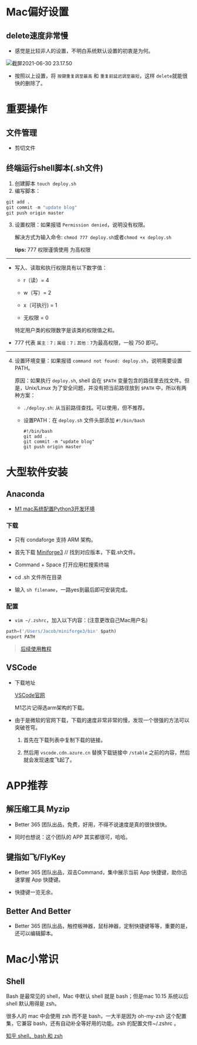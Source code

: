 # Mac偏好设置

## delete速度非常慢

- 感觉是比较非人的设置，不明白系统默认设置的初衷是为何。

![截屏2021-06-30 23.17.50](https://i.loli.net/2021/06/30/ClEyRxsc7T3bHBg.png)

- 按照以上设置，将 `按键重复调至最高` 和 `重复前延迟调至最短`，这样 `delete`就能很快的删除了。

# 重要操作

## 文件管理

- 剪切文件

## 终端运行shell脚本(.sh文件)

1. 创建脚本 `touch deploy.sh`
2. 编写脚本：
```d 
git add .
git commit -m "update blog"
git push origin master
```

3. 设置权限：如果报错 `Permission denied`，说明没有权限。

   解决方式为输入命令: `chmod 777 deploy.sh`或者`chmod +x deploy.sh`
   
   __tips:__ 777 权限谨慎使用 为高权限

---

- 写入、读取和执行权限具有以下数字值：
  - r（读）= 4
  
  - w（写）= 2
  
  - x（可执行) = 1
  
  - 无权限 = 0
  
  特定用户类的权限数字是该类的权限值之和。
  
- 777 代表 `属主：7；属组：7；其他：7`为最高权限，一般 750 即可。

---

4. 设置环境变量：如果报错 `command not found: deploy.sh`，说明需要设置 PATH。

   原因：如果执行 `deploy.sh`, shell 会在 `$PATH` 变量包含的路径里去找文件。但是，Unix/Linux 为了安全问题，并没有把当前路径放到 `$PATH` 中，所以有两种方案：

   - `./deploy.sh`: 从当前路径查找。可以使用，但不推荐。

   - 设置PATH：在  `deploy.sh` 文件头部添加 `#!/bin/bash`

     ```
     #!/bin/bash
     git add .
     git commit -m "update blog"
     git push origin master
     ```

# 大型软件安装

## Anaconda

- [M1 mac系统配置Python3开发环境](https://v3u.cn/a_id_189)

### 下载

- 只有 condaforge 支持 ARM 架构。

- 首先下载 [Miniforge3](https://github.com/conda-forge/miniforge/#download)  // 找到对应版本，下载.sh文件。

- Command + Space 打开应用栏搜索终端

- cd .sh 文件所在目录

- 输入 `sh filename`，一路yes到最后即可安装完成。

### 配置

- `vim ~/.zshrc`，加入以下内容：(注意更改自己Mac用户名)

```python
path=('/Users/Jacob/miniforge3/bin' $path)
export PATH
```

> [后续使用教程](https://github.com/Jacob-xyb/Awesome_Jx/blob/master/src/about%20code/MacOS/Miniforge.md)

## VSCode

- 下载地址

  [VSCode官网](https://code.visualstudio.com)

  M1芯片记得选arm架构的下载。

- 由于是微软的官网下载，下载的速度非常非常的慢，发现一个很强的方法可以突破苍穹。

  1. 首先在下载列表中复制下载的链接。

  2. 然后用 `vscode.cdn.azure.cn` 替换下载链接中 `/stable` 之前的内容，然后就会发现速度飞起了。

# APP推荐

## 解压缩工具 Myzip

- Better 365 团队出品，免费，好用，不得不说速度是真的很快很快。

- 同时也想说：这个团队的 APP 其实都很可，哈哈。

## 键指如飞/FlyKey

- Better 365 团队出品，双击Command，集中展示当前 App 快捷键，助你迅速掌握 App 快捷键。

- 快捷键一览无余。

## Better And Better

- Better 365 团队出品，触控板神器，鼠标神器，定制快捷键等等，重要的是，还可以编辑脚本。

# Mac小常识

## Shell

Bash 是最常见的 shell，Mac 中默认 shell 就是 bash；但是mac 10.15 系统以后 shell 默认用得是 zsh。

很多人的 mac 中会使用 zsh 而不是 bash，一大半是因为 oh-my-zsh 这个配置集，它兼容 bash，还有自动补全等好用的功能。zsh 的配置文件\~/.zshrc 。

[知乎 shell、bash 和 zsh](https://zhuanlan.zhihu.com/p/34197680)

